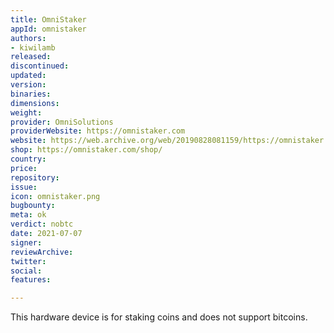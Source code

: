 ```yaml
---
title: OmniStaker
appId: omnistaker
authors:
- kiwilamb
released: 
discontinued: 
updated: 
version: 
binaries: 
dimensions: 
weight: 
provider: OmniSolutions
providerWebsite: https://omnistaker.com
website: https://web.archive.org/web/20190828081159/https://omnistaker.com/
shop: https://omnistaker.com/shop/
country: 
price: 
repository: 
issue: 
icon: omnistaker.png
bugbounty: 
meta: ok
verdict: nobtc
date: 2021-07-07
signer: 
reviewArchive: 
twitter: 
social: 
features: 

---
```


This hardware device is for staking coins and does not support bitcoins.
